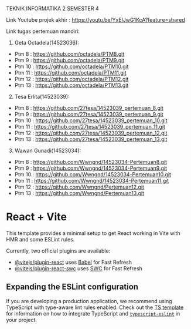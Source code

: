 TEKNIK INFORMATIKA 2 SEMESTER 4

Link Youtube projek akhir : https://youtu.be/YxElJwG1KcA?feature=shared

Link tugas pertemuan mandiri:

1. Geta Octadela(14523036):
- Ptm 8 : https://github.com/octadela/PTM8.git
- Ptm 9 : https://github.com/octadela/PTM9.git
- Ptm 10 : https://github.com/octadela/PTM10.git
- Ptm 11 : https://github.com/octadela/PTM11.git
- Ptm 12 : https://github.com/octadela/PTM12.git
- Ptm 13 : https://github.com/octadela/PTM13.git

2. Tesa Erlita(14523039):
- Ptm 8 : https://github.com/27tesa/14523039_pertemuan_8.git
- Ptm 9 : https://github.com/27tesa/14523039_pertemuan_9.git
- Ptm 10 : https://github.com/27tesa/14523039_pertemuan_10.git
- Ptm 11 : https://github.com/27tesa/14523039_pertemuan_11.git
- Ptm 12 : https://github.com/27tesa/14523039_pertemuan_12.git
- Ptm 13 : https://github.com/27tesa/14523039_pertemuan_13.git

3. Wawan Gunadi(14523034):
- Ptm 8 : https://github.com/Wwngnd/14523034-Pertemuan8.git
- Ptm 9 : https://github.com/Wwngnd/14523034-Pertemuan9.git
- Ptm 10 : https://github.com/Wwngnd/14523034-Pertemuan10.git
- Ptm 11 : https://github.com/Wwngnd/14523034-Pertemuan11.git
- Ptm 12 : https://github.com/Wwngnd/Pertemuan12.git
- Ptm 13 : https://github.com/Wwngnd/Pertemuan13.git 


# React + Vite

This template provides a minimal setup to get React working in Vite with HMR and some ESLint rules.

Currently, two official plugins are available:

- [@vitejs/plugin-react](https://github.com/vitejs/vite-plugin-react/blob/main/packages/plugin-react) uses [Babel](https://babeljs.io/) for Fast Refresh
- [@vitejs/plugin-react-swc](https://github.com/vitejs/vite-plugin-react/blob/main/packages/plugin-react-swc) uses [SWC](https://swc.rs/) for Fast Refresh

## Expanding the ESLint configuration

If you are developing a production application, we recommend using TypeScript with type-aware lint rules enabled. Check out the [TS template](https://github.com/vitejs/vite/tree/main/packages/create-vite/template-react-ts) for information on how to integrate TypeScript and [`typescript-eslint`](https://typescript-eslint.io) in your project.